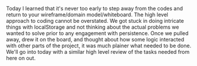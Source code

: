 Today I learned that it's never too early to step away from the codes and return to your wireframe/domain model/whiteboard.  The high level approach to coding cannot be overstated.  We got stuck in doing intricate things with localStorage and not thinking about the actual problems we wanted to solve prior to any engagement with persistence.  Once we pulled away, drew it on the board, and thought about how some logic interacted with other parts of the project, it was much plainer what needed to be done.  We'll go into today with a similar high level review of the tasks needed from here on out.
